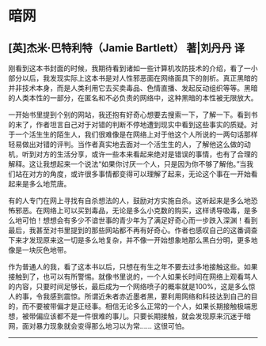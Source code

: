 # 暗网

## [英]杰米·巴特利特（Jamie Bartlett） 著|刘丹丹 译

刚看到这本书封面的时候，我期待看到诸如一些计算机攻防技术的介绍，看了一小部分以后，我发现实际上这本书是对人性邪恶面在网络面具下的剖析。真正黑暗的并非技术本身，而是人类利用它去买卖毒品、色情直播、发起反动组织等等。黑暗的人类本性的一部分，在匿名和不必负责的网络中，这种黑暗的本性被无限放大。

一开始书里提到个别的网站，我还抱有好奇心想要去搜索一下，了解一下。看到书的末了，作者坦言自己对于对错的判断不停地遭到现实中看到这些事实的质疑。对于一个活生生的陌生人，我们很难像是在网络上对于他这个人所说的一两句话那样轻易做出对错的评判。当作者真实地去面对一个活生生的人，了解他这么做的动机，听到对方的生活分享，或许一些本来看起来绝对是错误的事情，也有了合理的解释。这让我想起来一个说法“如果你讨厌一个人，只是因为你不够了解他。”当我们站在对方的角度，或许很多事情都变得可以理解了起来，无论这个事在一开始看起来是多么地荒唐。

有的人专门在网上寻找有自杀想法的人，鼓励对方实施自杀。这听起来是多么地恐怖邪恶。在网络上可以买到毒品，无论是多么小克数的购买，这样诱导吸毒，是多么地可怕！想想会有多少不谙世事的青少年为了满足好奇心而一步跌入深渊！看到最后，我甚至对书里提到的那些网站都不再有好奇心。作者也感叹自己的这番调查下来才发现原来这一切是多么地复杂，并不像一开始想象地那么黑白分明，更多地像是一块灰色地带。

作为普通人的我，看了这本书以后，只想在有生之年不要去过多地接触这些。如果接触到了，也可以有所警惕。就像书里说的，一个人如果长时间在网络上观看骂人的内容，只要时间足够长，最后成为一个网络喷子的概率就是100%，这是多么惊人的事，令我感到震惊。所谓近朱者赤近墨者黑，要利用网络和科技达到自己的目的，而不要被带偏才是正经事。相信无论多么正常的一个人，如果长期接触极端思想，被带偏应该都不是一件很难的事儿。只要长期接触，就会发现原来沉迷于暗网，面对暴力现象就会变得那么地习以为常…… 这很可怕。

-------------------

